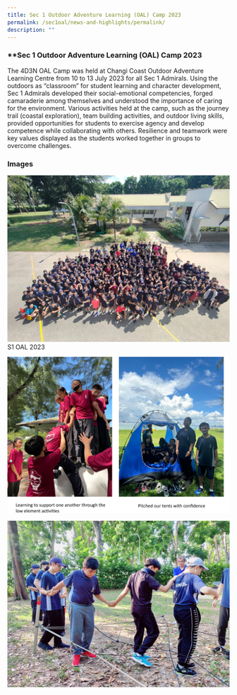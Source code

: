 ```yaml
---
title: Sec 1 Outdoor Adventure Learning (OAL) Camp 2023
permalink: /sec1oal/news-and-highlights/permalink/
description: ""
---
```

###  **Sec 1 Outdoor Adventure Learning (OAL) Camp 2023

The 4D3N OAL Camp was held at Changi Coast Outdoor Adventure Learning Centre from 10 to 13 July 2023 for all Sec 1 Admirals. Using the outdoors as “classroom” for student learning and character development, Sec 1 Admirals developed their social-emotional competencies, forged camaraderie among themselves and understood the importance of caring for the environment. Various activities held at the camp, such as the journey trail (coastal exploration), team building activities, and outdoor living skills, provided opportunities for students to exercise agency and develop competence while collaborating with others. Resilience and teamwork were key values displayed as the students worked together in groups to overcome challenges.

### Images
![](/images/2023/Sec1oal/oal_001.jpg)
S1 OAL 2023

![](/images/2023/Sec1oal/oal_002.jpg)

![](/images/2023/Sec1oal/oal_003.jpg)
